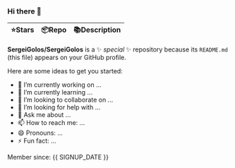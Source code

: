 ### Hi there 👋

| ⭐️Stars   | 📦Repo    | 📚Description |
| --------- | ----------- | -------------- |

**SergeiGolos/SergeiGolos** is a ✨ _special_ ✨ repository because its `README.md` (this file) appears on your GitHub profile.

Here are some ideas to get you started:

- 🔭 I’m currently working on ...
- 🌱 I’m currently learning ...
- 👯 I’m looking to collaborate on ...
- 🤔 I’m looking for help with ...
- 💬 Ask me about ...
- 📫 How to reach me: ...
- 😄 Pronouns: ...
- ⚡ Fun fact: ...

Member since: {{ SIGNUP_DATE }}